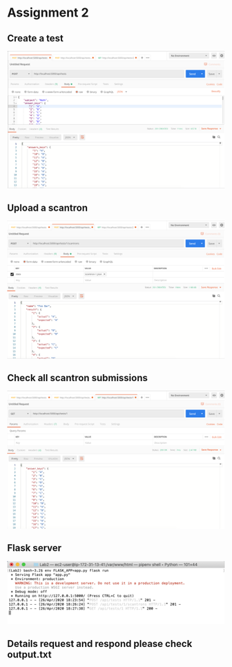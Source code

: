 # Assignment 2

## Create a test

![](create_a_test.png)

## Upload a scantron

![](upload_a_scantron.png)

## Check all scantron submissions

![](check_all_scantron_submissions.png)

## Flask server

![](server.png)

## Details request and respond please check output.txt


